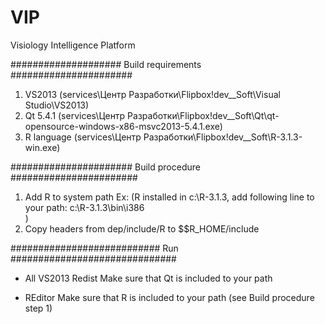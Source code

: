 # VIP
Visiology Intelligence Platform

#################### Build requirements ######################

1) VS2013 (services\Центр Разработки\Flipbox\!dev\__Soft\Visual Studio\VS2013\)
2) Qt 5.4.1 (services\Центр Разработки\Flipbox\!dev\__Soft\Qt\qt-opensource-windows-x86-msvc2013-5.4.1.exe)
3) R language (services\Центр Разработки\Flipbox\!dev\__Soft\R-3.1.3-win.exe)

###################### Build procedure #######################

1) Add R to system path
   Ex: (R installed in c:\R-3.1.3\, add following line to your path:
        c:\R-3.1.3\bin\i386\
        )
2) Copy headers from dep/include/R to $$R_HOME/include

########################### Run ##############################

* All
  VS2013 Redist
  Make sure that Qt is included to your path

* REditor
  Make sure that R is included to your path (see Build procedure step 1)